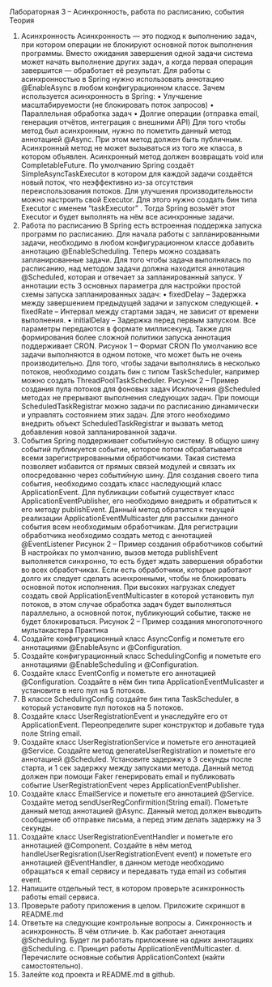 Лабораторная 3 – Асинхронность, работа по расписанию, события
Теория
1. Асинхронность
   Асинхронность — это подход к выполнению задач, при котором
   операции не блокируют основной поток выполнения программы. Вместо
   ожидания завершения одной задачи система может начать выполнение других
   задач, а когда первая операция завершится — обработает её результат. Для
   работы с асинхронностью в Spring нужно использовать аннотацию
   @EnableAsync в любом конфигурационном классе. Зачем используется
   асинхронность в Spring:
   • Улучшение масштабируемости (не блокировать поток запросов)
   • Параллельная обработка задач
   • Долгие операции (отправка email, генерация отчётов, интеграция с
   внешними API)
   Для того чтобы метод был асинхронным, нужно по пометить данный
   метод аннотацией @Async. При этом метод должен быть публичным.
   Асинхронный метод не может вызываться из того же класса, в котором
   объявлен. Асинхронный метод должен возвращать void или
   CompletableFuture. По умолчанию Spring создаёт SimpleAsyncTaskExecutor в
   котором для каждой задачи создаётся новый поток, что неэффективно из-за
   отсутствия переиспользования потоков. Для улучшения производительности
   можно настроить свой Executor. Для этого нужно создать бин типа Executor с
   именем “taskExecutor”
   . Тогда Spring возьмёт этот Executor и будет выполнять
   на нём все асинхронные задачи.
2. Работа по расписанию
   В Spring есть встроенная поддержка запуска программ по расписанию.
   Для начала работы с запланированными задачи, необходимо в любом
   конфигурационном классе добавить аннотацию @EnableScheduling. Теперь
   можно создавать запланированные задачи. Для того чтобы задача выполнялась
   по расписанию, над методом задачи должна находится аннотация @Scheduled,
   которая и отвечает за запланированный запуск. У аннотации есть 3 основных
   параметра для настройки простой схемы запуска запланированных задач:
   • fixedDelay – Задержка между завершением предыдущей задачи и запуском
   следующей.
   • fixedRate – Интервал между стартами задач, не зависит от времени
   выполнения.
   • initialDelay – Задержка перед первым запуском.
   Все параметры передаются в формате миллисекунд. Также для формирования
   более сложной политики запуска аннотация поддерживает CRON.
   Рисунок 1 – Формат CRON
   По умолчанию все задачи выполняются в одном потоке, что может быть
   не очень производительно. Для того, чтобы задачи выполнялись в несколько
   потоков, необходимо создать бин с типом TaskScheduler, например можно
   создать ThreadPoolTaskScheduler.
   Рисунок 2 – Пример создания пула потоков для фоновых задач
   Исключения @Scheduled методах не прерывают выполнения
   следующих задач. При помощи ScheduledTaskRegistrar можно задачи по
   расписанию динамически и управлять состоянием этих задач. Для этого
   необходимо внедрить объект ScheduledTaskRegistrar и вызвать метод
   добавления новой запланированной задачи.
3. События
   Spring поддерживает событийную систему. В общую шину событий
   публикуется событие, которое потом обрабатывается всеми
   зарегистрированными обработчиками. Такая система позволяет избавится от
   прямых связей модулей и связать их опосредованно через событийную шину.
   Для создания своего типа события, необходимо создать класс наследующий
   класс ApplicationEvent. Для публикации событий существует класс
   ApplicationEventPublisher, его необходимо внедрить и обратиться к его методу
   publishEvent. Данный метод обратится к текущей реализации
   ApplicationEventMulticaster для рассылки данного события всем необходимым
   обработчикам. Для регистрации обработчика необходимо создать метод с
   аннотацией @EventListener
   Рисунок 2 – Пример создания обработчиков событий
   В настройках по умолчанию, вызов метода publishEvent выполняется
   синхронно, то есть будет ждать завершения обработки во всех обработчиках.
   Если есть обработчики, которые работают долго их следует сделать
   асинхронными, чтобы не блокировать основной поток исполнения. При
   высоких нагрузках следует создать свой ApplicationEventMulticaster в которой
   установить пул потоков, в этом случае обработка задач будет выполняться
   параллельно, а основной поток, публикующий событие, также не будет
   блокироваться.
   Рисунок 2 – Пример создания многопоточного мультакастера
   Практика
1. Создайте конфигурационный класс AsyncConfig и пометьте его
   аннотациями @EnableAsync и @Configuration.
2. Создайте конфигурационный класс SchedulingConfig и пометьте его
   аннотациями @EnableScheduling и @Configuration.
3. Создайте класс EventConfig и пометьте его аннотацией
   @Configuration. Создайте в нём бин типа ApplicationEventMulicaster
   и установите в него пул на 5 потоков.
4. В классе SchedulingConfig создайте бин типа TaskScheduler, в
   который установите пул потоков на 5 потоков.
5. Создайте класс UserRegistrationEvent и унаследуйте его от
   ApplicationEvent. Переопределите super конструктор и добавьте туда
   поле String email.
6. Создайте класс UserRegistrationService и пометьте его аннотацией
   @Service. Создайте метод generateUserRegistration и пометьте его
   аннотацией @Scheduled. Установите задержку в 3 секунды после
   старта, и 1 сек задержку между запусками метода. Данный метод
   должен при помощи Faker генерировать email и публиковать событие
   UserRegistrationEvent через ApplicationEventPublisher.
7. Создайте класс EmailService и пометьте его аннотацией @Service.
   Создайте метод sendUserRegConfirmition(String email). Пометьте
   данный метод аннотацией @Async. Данный метод должен выводить
   сообщение об отправке письма, а перед этим делать задержку на 3
   секунды.
8. Создайте класс UserRegistrationEventHandler и пометьте его
   аннотацией @Component. Создайте в нём метод
   handleUserRegisration(UserRegistrationEvent event) и пометьте его
   аннотацией @EventHandler, в данном методе необходимо обращаться
   к email сервису и передавать туда email из события event.
9. Напишите отдельный тест, в котором проверьте асинхронность
   работы email сервиса.
10. Проверьте работу приложения в целом. Приложите скриншот в
    README.md
11. Ответьте на следующие контрольные вопросы
    a. Синхронность и асинхронность. В чём отличие.
    b. Как работает аннотация @Scheduling. Будет ли работать
    приложение на одних аннотациях @Scheduling.
    c. Принцип работы ApplicationEventMulticaster.
    d. Перечислите основные события ApplicationContext (найти
    самостоятельно).
12. Залейте код проекта и README.md в github.